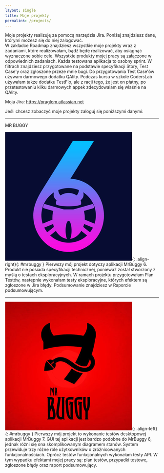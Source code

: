 ```yaml
---
layout: single
title: Moje projekty
permalink: /projects/
---
```


Moje projekty realizuję za pomocą narzędzia Jira. Poniżej znajdziesz dane, którymi możesz się do niej zalogować. <br>
W zakładce Roadmap znajdziesz wszystkie moje projekty wraz z zadaniami, które realizowałam, bądź będę realizować, aby osiągnąć wyznaczone sobie cele.
Wszystkie produkty mojej pracy są załączone w odpowiednich zadaniach.
Każda testowana aplikacja to osobny sprint.
W filtrach znajdziesz przygotowane na podstawie specyfikacji Story, Test Case'y oraz zgłoszone przeze mnie bugi.
Do przygotowania Test Case'ów używam darmowego dodatku QAlity. Podczas kursu w szkole CodersLab używałam także dodatku TestFlo, ale z racji tego, że jest on płatny, po przetestowaniu kilku darmowych appek zdecydowalam się właśnie na QAlity.

Moja Jira: https://praglom.atlassian.net

Jeśli chcesz zobaczyć moje projekty zaloguj się poniższymi danymi:

***

MR BUGGY

![Mrbuggy6](/assets/images/buggy6.jpg){: .align-right}{: #mrbuggy }
Pierwszy mój projekt dotyczy aplikacji MrBuggy 6. Produkt nie posiada specyfikacji technicznej, ponieważ został stworzony z myślą o testach eksploracyjnych. W ramach projektu przygotowałam Plan Testów, następnie wykonałam testy eksploracyjne, których efektem są zgłoszone w Jira błędy. Podsumowanie znajdziesz w Raporcie podsumowującym.
***
![Mrbuggy7](/assets/images/buggy7.jpg){: .align-left}{: #mrbuggy }
Pierwszy mój projekt to wykonanie testów desktopowej aplikacji MrBuggy 7. GUI tej aplikacji jest bardzo podobne do MrBuggy 6, jednak różni się ona skomplikowanym diagramem stanów. System przewiduje trzy różne role użytkowników o zróżnicowanych funkcjonalnościach. Oprócz testów funkcjonalnych wykonałam testy API. 
W tym wypadku efektami mojej pracy są: plan testów, przypadki testowe, zgłoszone błędy oraz raport podsumowujący.

